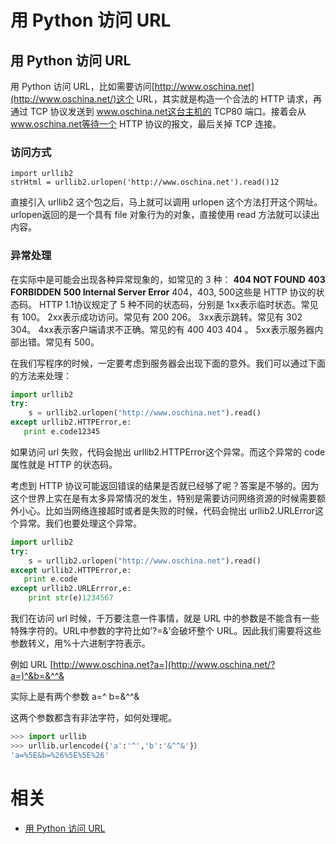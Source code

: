 
# 用 Python 访问 URL



## 用 Python 访问 URL

用 Python 访问 URL，比如需要访问[http://www.oschina.net](http://www.oschina.net/)这个 URL，其实就是构造一个合法的 HTTP 请求，再通过 TCP 协议发送到 www.oschina.net这台主机的 TCP80 端口。接着会从 www.oschina.net等待一个 HTTP 协议的报文，最后关掉 TCP 连接。

### 访问方式

```
import urllib2
strHtml = urllib2.urlopen('http://www.oschina.net').read()12
```

直接引入 urllib2 这个包之后，马上就可以调用 urlopen 这个方法打开这个网址。urlopen返回的是一个具有 file 对象行为的对象，直接使用 read 方法就可以读出内容。

### 异常处理

在实际中是可能会出现各种异常现象的，如常见的 3 种：
**404 NOT FOUND**
**403 FORBIDDEN**
**500 Internal Server Error**
404，403, 500这些是 HTTP 协议的状态码。 HTTP 1.1协议规定了 5 种不同的状态码，分别是
1xx表示临时状态。常见有 100。
2xx表示成功访问。常见有 200 206。
3xx表示跳转。常见有 302 304。
4xx表示客户端请求不正确。常见的有 400 403 404 。
5xx表示服务器内部出错。常见有 500。

在我们写程序的时候，一定要考虑到服务器会出现下面的意外。我们可以通过下面的方法来处理：

```py
import urllib2
try:
    s = urllib2.urlopen("http://www.oschina.net").read()
except urllib2.HTTPError,e:
   print e.code12345
```

如果访问 url 失败，代码会抛出 urllib2.HTTPError这个异常。而这个异常的 code 属性就是 HTTP 的状态码。

考虑到 HTTP 协议可能返回错误的结果是否就已经够了呢？答案是不够的。因为这个世界上实在是有太多异常情况的发生，特别是需要访问网络资源的时候需要额外小心。比如当网络连接超时或者是失败的时候，代码会抛出 urllib2.URLError这个异常。我们也要处理这个异常。

```py
import urllib2
try:
    s = urllib2.urlopen("http://www.oschina.net").read()
except urllib2.HTTPError,e:
   print e.code
except urllib2.URLErrror,e:
    print str(e)1234567
```

我们在访问 url 时候，千万要注意一件事情，就是 URL 中的参数是不能含有一些特殊字符的。URL中参数的字符比如’?=&’会破坏整个 URL。因此我们需要将这些参数转义，用%十六进制字符表示。

例如 URL
[http://www.oschina.net?a=](http://www.oschina.net/?a=)^&b=&^^&

实际上是有两个参数
a=^
b=&^^&

这两个参数都含有非法字符，如何处理呢。

```py
>>> import urllib
>>> urllib.urlencode({'a':'^','b':'&^^&'}）
'a=%5E&b=%26%5E%5E%26'
```

# 相关

- [用 Python 访问 URL](https://blog.csdn.net/wang725/article/details/50747460)
